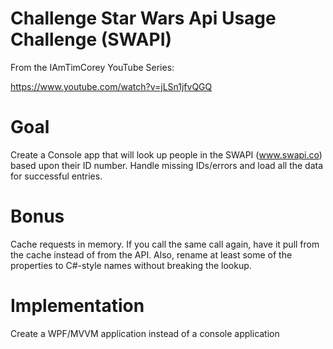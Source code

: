 # Challenge Star Wars Api Usage Challenge (SWAPI)

From the IAmTimCorey YouTube Series:

https://www.youtube.com/watch?v=jLSn1jfvQGQ

#  Goal
Create a Console app that will look up
people in the SWAPI (www.swapi.co)
based upon their ID number. Handle
missing IDs/errors and load all the data
for successful entries.

# Bonus

Cache requests in memory. If you call
the same call again, have it pull from the
cache instead of from the API. Also,
rename at least some of the properties
to C#-style names without breaking the
lookup.

# Implementation

Create a WPF/MVVM application instead of a 
console application
